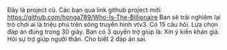 Đây là project cũ. Các bạn qua link github project mới:
https://github.com/honga789/Who-Is-The-Billionaire
Bạn sẽ trải nghiệm lại trò chơi ai là triệu phú trên sóng truyền hình vtv3.
Có 15 câu hỏi.
Lựa chọn đáp án đúng trong 30 giây.
Bạn có 3 quyền trợ giúp là:
  Xin ý kiến khán giả.
  Hỏi sự trợ giúp người thân.
  Cho biết 2 đáp án sai.

